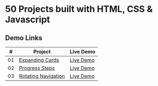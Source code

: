# 50 Projects built with HTML, CSS & Javascript

## Demo Links

| #   | Project                                                                                                        | Live Demo                                                                                          |
| --- | -------------------------------------------------------------------------------------------------------------- | -------------------------------------------------------------------------------------------------- |
| 01  | [Expanding Cards](https://github.com/aykutulis/50-projects-html-css-js/tree/master/01-expanding-cards)         | [Live Demo](https://aykutulis.github.io/50-projects-html-css-js/01-expanding-cards/index.html)     |
| 02  | [Progress Steps](https://github.com/aykutulis/50-projects-html-css-js/tree/master/02-progress-steps)           | [Live Demo](https://aykutulis.github.io/50-projects-html-css-js/02-progress-steps/index.html)      |
| 03  | [Rotating Navigation](https://github.com/aykutulis/50-projects-html-css-js/tree/master/03-rotating-navigation) | [Live Demo](https://aykutulis.github.io/50-projects-html-css-js/03-rotating-navigation/index.html) |
